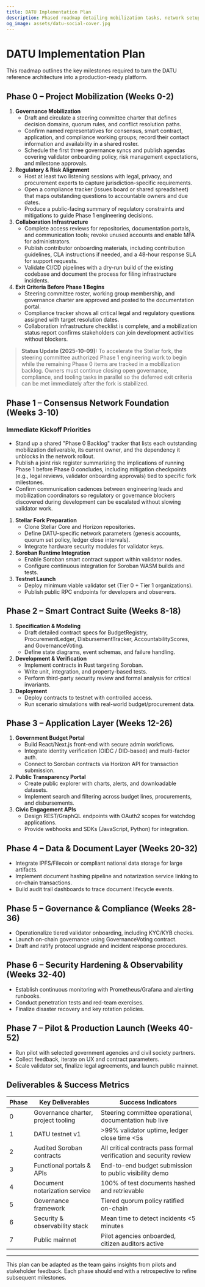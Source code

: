 ```yaml
---
title: DATU Implementation Plan
description: Phased roadmap detailing mobilization tasks, network setup, smart contract delivery, and rollout milestones required to launch DATU.
og_image: assets/datu-social-cover.jpg
---
```


# DATU Implementation Plan

This roadmap outlines the key milestones required to turn the DATU reference architecture into a production-ready platform.

## Phase 0 – Project Mobilization (Weeks 0-2)

1. **Governance Mobilization**
   * Draft and circulate a steering committee charter that defines decision domains, quorum rules, and conflict resolution paths.
   * Confirm named representatives for consensus, smart contract, application, and compliance working groups; record their contact information and availability in a shared roster.
   * Schedule the first three governance syncs and publish agendas covering validator onboarding policy, risk management expectations, and milestone approvals.
2. **Regulatory & Risk Alignment**
   * Host at least two listening sessions with legal, privacy, and procurement experts to capture jurisdiction-specific requirements.
   * Open a compliance tracker (issues board or shared spreadsheet) that maps outstanding questions to accountable owners and due dates.
   * Produce a public-facing summary of regulatory constraints and mitigations to guide Phase 1 engineering decisions.
3. **Collaboration Infrastructure**
   * Complete access reviews for repositories, documentation portals, and communication tools; revoke unused accounts and enable MFA for administrators.
   * Publish contributor onboarding materials, including contribution guidelines, CLA instructions if needed, and a 48-hour response SLA for support requests.
   * Validate CI/CD pipelines with a dry-run build of the existing codebase and document the process for filing infrastructure incidents.
4. **Exit Criteria Before Phase 1 Begins**
   * Steering committee roster, working group membership, and governance charter are approved and posted to the documentation portal.
   * Compliance tracker shows all critical legal and regulatory questions assigned with target resolution dates.
   * Collaboration infrastructure checklist is complete, and a mobilization status report confirms stakeholders can join development activities without blockers.

> **Status Update (2025-10-09):** To accelerate the Stellar fork, the steering committee authorized Phase 1 engineering work to begin while the remaining Phase 0 items are tracked in a mobilization backlog. Owners must continue closing open governance, compliance, and tooling tasks in parallel so the deferred exit criteria can be met immediately after the fork is stabilized.

## Phase 1 – Consensus Network Foundation (Weeks 3-10)

### Immediate Kickoff Priorities

* Stand up a shared "Phase 0 Backlog" tracker that lists each outstanding mobilization deliverable, its current owner, and the dependency it unblocks in the network rollout.
* Publish a joint risk register summarizing the implications of running Phase 1 before Phase 0 concludes, including mitigation checkpoints (e.g., legal reviews, validator onboarding approvals) tied to specific fork milestones.
* Confirm communication cadences between engineering leads and mobilization coordinators so regulatory or governance blockers discovered during development can be escalated without slowing validator work.

1. **Stellar Fork Preparation**
   * Clone Stellar Core and Horizon repositories.
   * Define DATU-specific network parameters (genesis accounts, quorum set policy, ledger close intervals).
   * Integrate hardware security modules for validator keys.
2. **Soroban Runtime Integration**
   * Enable Soroban smart contract support within validator nodes.
   * Configure continuous integration for Soroban WASM builds and tests.
3. **Testnet Launch**
   * Deploy minimum viable validator set (Tier 0 + Tier 1 organizations).
   * Publish public RPC endpoints for developers and observers.

## Phase 2 – Smart Contract Suite (Weeks 8-18)

1. **Specification & Modeling**
   * Draft detailed contract specs for BudgetRegistry, ProcurementLedger, DisbursementTracker, AccountabilityScores, and GovernanceVoting.
   * Define state diagrams, event schemas, and failure handling.
2. **Development & Verification**
   * Implement contracts in Rust targeting Soroban.
   * Write unit, integration, and property-based tests.
   * Perform third-party security review and formal analysis for critical invariants.
3. **Deployment**
   * Deploy contracts to testnet with controlled access.
   * Run scenario simulations with real-world budget/procurement data.

## Phase 3 – Application Layer (Weeks 12-26)

1. **Government Budget Portal**
   * Build React/Next.js front-end with secure admin workflows.
   * Integrate identity verification (OIDC / DID-based) and multi-factor auth.
   * Connect to Soroban contracts via Horizon API for transaction submission.
2. **Public Transparency Portal**
   * Create public explorer with charts, alerts, and downloadable datasets.
   * Implement search and filtering across budget lines, procurements, and disbursements.
3. **Civic Engagement APIs**
   * Design REST/GraphQL endpoints with OAuth2 scopes for watchdog applications.
   * Provide webhooks and SDKs (JavaScript, Python) for integration.

## Phase 4 – Data & Document Layer (Weeks 20-32)

* Integrate IPFS/Filecoin or compliant national data storage for large artifacts.
* Implement document hashing pipeline and notarization service linking to on-chain transactions.
* Build audit trail dashboards to trace document lifecycle events.

## Phase 5 – Governance & Compliance (Weeks 28-36)

* Operationalize tiered validator onboarding, including KYC/KYB checks.
* Launch on-chain governance using GovernanceVoting contract.
* Draft and ratify protocol upgrade and incident response procedures.

## Phase 6 – Security Hardening & Observability (Weeks 32-40)

* Establish continuous monitoring with Prometheus/Grafana and alerting runbooks.
* Conduct penetration tests and red-team exercises.
* Finalize disaster recovery and key rotation policies.

## Phase 7 – Pilot & Production Launch (Weeks 40-52)

* Run pilot with selected government agencies and civil society partners.
* Collect feedback, iterate on UX and contract parameters.
* Scale validator set, finalize legal agreements, and launch public mainnet.

## Deliverables & Success Metrics

| Phase | Key Deliverables | Success Indicators |
| --- | --- | --- |
| 0 | Governance charter, project tooling | Steering committee operational, documentation hub live |
| 1 | DATU testnet v1 | >99% validator uptime, ledger close time <5s |
| 2 | Audited Soroban contracts | All critical contracts pass formal verification and security review |
| 3 | Functional portals & APIs | End-to-end budget submission to public visibility demo |
| 4 | Document notarization service | 100% of test documents hashed and retrievable |
| 5 | Governance framework | Tiered quorum policy ratified on-chain |
| 6 | Security & observability stack | Mean time to detect incidents <5 minutes |
| 7 | Public mainnet | Pilot agencies onboarded, citizen auditors active |

---

This plan can be adapted as the team gains insights from pilots and stakeholder feedback. Each phase should end with a retrospective to refine subsequent milestones.
